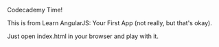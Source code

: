 Codecademy Time!

This is from Learn AngularJS: Your First App (not really, but that's okay).

Just open index.html in your browser and play with it. 
